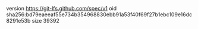version https://git-lfs.github.com/spec/v1
oid sha256:bd79eaeeaf55e734b354968830ebb91a53f40f69f27b1ebc109e16dc8291e53b
size 39392
